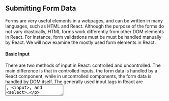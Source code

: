## Submitting Form Data

Forms are very useful elements in a webpages, and can be written in many languages, such as HTML and React. Although the purpose of the forms do not vary drastically, HTML forms work differently from other DOM elements in React. For instance, form validations must be must be handled manually by React. We will now examine the mostly used form elements in React.

#### Basic Input

There are two methods of input in React: controlled and uncontrolled. The main difference is that in controlled inputs, the form data is handled by a React component, while in uncontrolled components, the form data is handled by DOM itself. The generally used input tags in React are <textarea>, <input>, and <select>.  
  
Uncontrolled inputs resemble HTML form elements, and these inputs can remember the last user input. With this input, the value is needed to be pulled when the user needs it or when it is submitted. Their value can be get using the onClick function.  
Controlled inputs is more the React way and update the variable attached to the tag when the value in the input field is changed. For instance, this can be done with the syntax:  

```
<input value={someValue} onChange={handleChange} />  

```
where someValue is a variable and handleChange is the function.  

#### Submitting the Form

The uncontrolled input types can be submitted by using the onSubmit tag attached to a form element that has a button. This can be done with the syntax:  

```
<form onSubmit={this.handleSubmit}>
```

where this.handleSubmit is a function.  

The controlled inputs uses the onChange to capture the text value in the input when any change occurs. the variable in the value attribute is updated, and the function called in onChange attribute executes at any change  

#### An Example Form

in the connect 4 game we used a form to get the player's information, and the code snippet for this function is:  

```
<form onSubmit={this.handleSubmit}>
  <label>
    Player 1 Name:    
    <input type="text" value={this.state.valuePlayer1} onChange={this.handleChangePlayer1} />
  </label>
  <label>
     Player 2 Name:
     <input type="text" value={this.state.valuePlayer2} onChange={this.handleChangePlayer2} />
   </label>
  <input type="submit" value="Submit" />
</form>
handleSubmit(event) {
  if(this.state.valuePlayer2 != '' && this.state.valuePlayer1 != ''){
    this.props.playerData.player1Name = this.state.valuePlayer1;
    this.props.playerData.player2Name = this.state.valuePlayer2;
    this.setState({toGame: true});
  }else{
    alert('please enter a name for both players');
  }
}
```

## Pulling API data using fetch.then

The browser connects to the API of an external web server and pulls the data it needs.. The sample syntax is:  

```
fetch(url).then(result => result.json()).then(result => {this.setState({data: result})});
```

The url is the website we want get the data from. The first then turns the result into the JSON format. The second then assigns the JSON API into the data array.  

